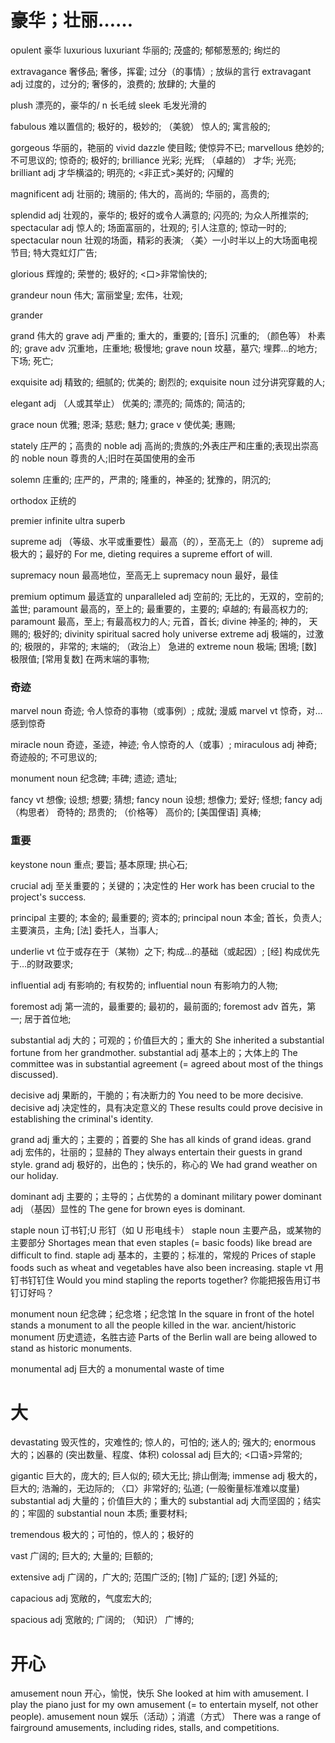 # 豪华；壮丽……
opulent 豪华
luxurious
luxuriant 华丽的; 茂盛的; 郁郁葱葱的; 绚烂的

extravagance 奢侈品; 奢侈，挥霍; 过分（的事情）; 放纵的言行
extravagant adj 过度的，过分的; 奢侈的，浪费的; 放肆的; 大量的

plush 漂亮的，豪华的/ n 长毛绒
sleek 毛发光滑的

fabulous 难以置信的; 极好的，极妙的; （美貌） 惊人的; 寓言般的;

gorgeous 华丽的，艳丽的 vivid
dazzle 使目眩; 使惊异不已;
marvellous 绝妙的; 不可思议的; 惊奇的; 极好的;
brilliance 光彩; 光辉; （卓越的） 才华; 光亮;
brilliant adj 才华横溢的; 明亮的; <非正式>美好的; 闪耀的

magnificent adj 壮丽的; 瑰丽的; 伟大的，高尚的; 华丽的，高贵的;

splendid adj 壮观的，豪华的; 极好的或令人满意的; 闪亮的; 为众人所推崇的;
spectacular adj 惊人的; 场面富丽的，壮观的; 引人注意的; 惊动一时的;
spectacular noun 壮观的场面，精彩的表演; 〈美〉一小时半以上的大场面电视节目; 特大霓虹灯广告;

glorious 辉煌的; 荣誉的; 极好的; <口>非常愉快的;

grandeur noun 伟大; 富丽堂皇; 宏伟，壮观;

grander

grand 伟大的
grave adj 严重的; 重大的，重要的; [音乐] 沉重的; （颜色等） 朴素的;
grave adv 沉重地，庄重地; 极慢地;
grave noun 坟墓，墓穴; 埋葬…的地方; 下场; 死亡;

exquisite adj 精致的; 细腻的; 优美的; 剧烈的;
exquisite noun 过分讲究穿戴的人;

elegant adj （人或其举止） 优美的; 漂亮的; 简炼的; 简洁的;


grace noun 优雅; 恩泽; 慈悲; 魅力;
grace v 使优美; 惠赐;

stately 庄严的；高贵的
noble adj 高尚的;贵族的;外表庄严和庄重的;表现出崇高的
noble noun 尊贵的人;旧时在英国使用的金币

solemn 庄重的; 庄严的，严肃的; 隆重的，神圣的; 犹豫的，阴沉的;

orthodox 正统的

premier
infinite
ultra
superb

supreme adj （等级、水平或重要性）最高（的），至高无上（的）
supreme adj 极大的；最好的 For me, dieting requires a supreme effort of will.


supremacy noun 最高地位，至高无上
supremacy noun 最好，最佳


premium
optimum 最适宜的
unparalleled adj 空前的; 无比的，无双的，空前的; 盖世;
paramount 最高的，至上的; 最重要的，主要的; 卓越的; 有最高权力的;
paramount 最高，至上; 有最高权力的人; 元首，首长;
divine 神圣的; 神的， 天赐的; 极好的;
divinity
spiritual
sacred
holy
universe
extreme adj 极端的，过激的; 极限的，非常的; 末端的; （政治上） 急进的
extreme noun 极端; 困境; [数] 极限值; [常用复数] 在两末端的事物;

### 奇迹
marvel noun 奇迹; 令人惊奇的事物（或事例）; 成就; 漫威
marvel vt 惊奇，对…感到惊奇

miracle noun 奇迹，圣迹，神迹; 令人惊奇的人（或事）;
miraculous adj 神奇; 奇迹般的; 不可思议的;

monument noun 纪念碑; 丰碑; 遗迹; 遗址;

fancy vt 想像; 设想; 想要; 猜想;
fancy noun 设想; 想像力; 爱好; 怪想;
fancy adj （构思者） 奇特的; 昂贵的; （价格等） 高价的; [美国俚语] 真棒;


### 重要
keystone noun 重点; 要旨; 基本原理; 拱心石;

crucial adj 至关重要的；关键的；决定性的 Her work has been crucial to the project's success.

principal 主要的; 本金的; 最重要的; 资本的;
principal noun 本金; 首长，负责人; 主要演员，主角; [法] 委托人，当事人;

underlie vt 位于或存在于（某物）之下; 构成…的基础（或起因）; [经] 构成优先于…的财政要求;

influential adj 有影响的; 有权势的;
influential noun 有影响力的人物;

foremost adj 第一流的，最重要的; 最初的，最前面的;
foremost adv 首先，第一; 居于首位地;

substantial adj 大的；可观的；价值巨大的；重大的 She inherited a substantial fortune from her grandmother.
substantial adj 基本上的；大体上的 The committee was in substantial agreement (= agreed about most of the things discussed).

decisive adj 果断的，干脆的；有决断力的 You need to be more decisive.
decisive adj 决定性的，具有决定意义的 These results could prove decisive in establishing the criminal's identity.


grand adj 重大的；主要的；首要的 She has all kinds of grand ideas.
grand adj 宏伟的，壮丽的；显赫的 They always entertain their guests in grand style.
grand adj 极好的，出色的；快乐的，称心的 We had grand weather on our holiday.

dominant adj 主要的；主导的；占优势的 a dominant military power
dominant adj （基因）显性的 The gene for brown eyes is dominant.


staple noun 订书钉;U 形钉（如 U 形电线卡）
staple noun 主要产品，或某物的主要部分
Shortages mean that even staples (= basic foods) like bread are difficult to find.
staple adj 基本的，主要的；标准的，常规的
Prices of staple foods such as wheat and vegetables have also been increasing.
staple vt 用钉书钉钉住
Would you mind stapling the reports together?
你能把报告用订书钉订好吗？

monument noun 纪念碑；纪念塔；纪念馆
In the square in front of the hotel stands a monument to all the people killed in the war.
ancient/historic monument
历史遗迹，名胜古迹
Parts of the Berlin wall are being allowed to stand as historic monuments.

monumental adj 巨大的
a monumental waste of time




# 大
devastating 毁灭性的，灾难性的; 惊人的，可怕的; 迷人的; 强大的;
enormous 大的；凶暴的 (突出数量、程度、体积)
colossal adj 巨大的; <口语>异常的;

gigantic 巨大的，庞大的; 巨人似的; 硕大无比; 排山倒海;
immense adj 极大的，巨大的; 浩瀚的，无边际的; 〈口〉非常好的; 弘道; (一般衡量标准难以度量)
substantial adj 大量的；价值巨大的；重大的
substantial adj 大而坚固的；结实的；牢固的
substantial noun 本质; 重要材料;

tremendous 极大的；可怕的，惊人的；极好的

vast 广阔的; 巨大的; 大量的; 巨额的;

extensive adj 广阔的，广大的; 范围广泛的; [物] 广延的; [逻] 外延的;

capacious adj 宽敞的，气度宏大的;

spacious adj 宽敞的; 广阔的; （知识） 广博的;

# 开心
amusement noun 开心，愉悦，快乐
She looked at him with amusement.
I play the piano just for my own amusement (= to entertain myself, not other people).
amusement noun 娱乐（活动）；消遣（方式）
There was a range of fairground amusements, including rides, stalls, and competitions.
